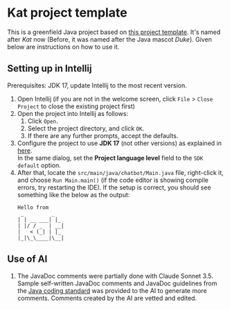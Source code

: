 # Kat project template

This is a greenfield Java project based on [this project template](https://github.com/nus-cs2103-AY2425S1/ip). It's named after _Kat_ now (Before, it was named after the Java mascot _Duke_). Given below are instructions on how to use it.

## Setting up in Intellij

Prerequisites: JDK 17, update Intellij to the most recent version.

1. Open Intellij (if you are not in the welcome screen, click `File` > `Close Project` to close the existing project first)
1. Open the project into Intellij as follows:
   1. Click `Open`.
   1. Select the project directory, and click `OK`.
   1. If there are any further prompts, accept the defaults.
1. Configure the project to use **JDK 17** (not other versions) as explained in [here](https://www.jetbrains.com/help/idea/sdk.html#set-up-jdk).<br>
   In the same dialog, set the **Project language level** field to the `SDK default` option.
3. After that, locate the `src/main/java/chatbot/Main.java` file, right-click it, and choose `Run Main.main()` (if the code editor is showing compile errors, try restarting the IDE). If the setup is correct, you should see something like the below as the output:
   ```
   Hello from
    _         _   
   | | __ ___| |_
   | |/ / _  | __|
   |   < (_| | |_
   |_|\_\____|\__|
   ```

## Use of AI

1. The JavaDoc comments were partially done with Claude Sonnet 3.5.<br>
   Sample self-written JavaDoc comments and JavaDoc guidelines from the [Java coding standard](https://se-education.org/guides/conventions/java/index.html) was provided to the AI to generate more comments.
   Comments created by the AI are vetted and edited.
